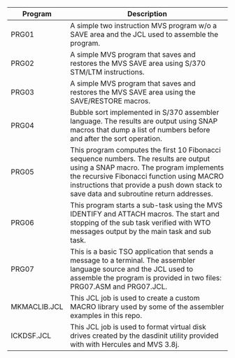 
|Program | Description|
|------- |-----------|
|PRG01  | A simple two instruction MVS program w/o a SAVE area and the JCL used to assemble the program.|
|PRG02 | A simple MVS program that saves and restores the MVS SAVE area using S/370 STM/LTM instructions.|
|PRG03 |A simple MVS program that saves and restores the MVS SAVE area using the SAVE/RESTORE macros.|
|PRG04 |Bubble sort implemented in S/370 assembler language. The results are output using SNAP macros that dump a list of numbers before and after the sort operation.|
|PRG05 |This program computes the first 10 Fibonacci sequence numbers. The results are output using a SNAP macro. The program implements the recursive Fibonacci function using MACRO instructions that provide a push down stack to save data and subroutine return addresses.|
|PRG06|This program starts a sub-task using the MVS IDENTIFY and ATTACH macros. The start and stopping of the sub task verified with WTO messages output by the main task and sub task.|
|PRG07|	This is a basic TSO application that sends a message to a terminal. The assembler language source and the JCL used to assemble the program is provided in two files: PRG07.ASM and PRG07.JCL.|
|MKMACLIB.JCL| This JCL job is used to create a custom MACRO library used by some of the assembler examples in this repo.|
|ICKDSF.JCL| This JCL job is used to format virtual disk drives created by the dasdinit utility provided with with Hercules and MVS 3.8j.|
  
